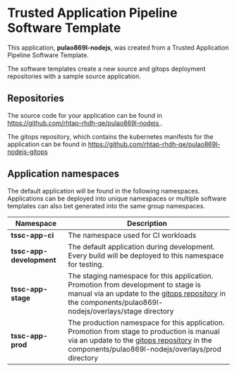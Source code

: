 # Trusted Application Pipeline Software Template

This application, **pulao869l-nodejs**, was created from a Trusted Application Pipeline Software Template.

The software templates create a new source and gitops deployment repositories with a sample source application. 

## Repositories

The source code for your application can be found in [https://github.com/rhtap-rhdh-qe/pulao869l-nodejs ](https://github.com/rhtap-rhdh-qe/pulao869l-nodejs ).
 
The gitops repository, which contains the kubernetes manifests for the application can be found in 
[https://github.com/rhtap-rhdh-qe/pulao869l-nodejs-gitops ](https://github.com/rhtap-rhdh-qe/pulao869l-nodejs-gitops ) 

## Application namespaces 

The default application will be found in the following namespaces. Applications can be deployed into unique namespaces or multiple software templates can also bet generated into the same group namespaces.  

|  Namespace   |  Description   |  
| -------- | -------- |
| **tssc-app-ci** | The namespace used for CI workloads |
| **tssc-app-development** | The default application during development. Every build will be deployed to this namespace for testing. |
| **tssc-app-stage** | The staging namespace for this application. Promotion from development to stage is manual via an update to the [gitops repository](https://github.com/rhtap-rhdh-qe/pulao869l-nodejs-gitops ) in the components/pulao869l-nodejs/overlays/stage directory |
| **tssc-app-prod** | The production namespace for this application. Promotion from stage to production is manual via an update to the [gitops repository](https://github.com/rhtap-rhdh-qe/pulao869l-nodejs-gitops ) in the components/pulao869l-nodejs/overlays/prod directory |